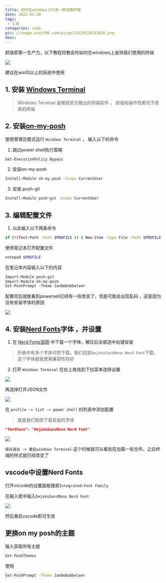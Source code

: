 ```yaml
---
title: 如何在windows上打造一款炫酷终端
date: 2022-01-20
tags:
 - 工具
categories: code
pic: //image.woai996.com/picgo/20220120163026.png
desc: 
---
```




颜值即第一生产力，以下教程将教会你如何在windows上装饰我们使用的终端

![](//image.woai996.com/picgo/20220120163026.png)


建议在win10以上的系统中使用
## 1. 安装 [Windows Terminal](https://docs.microsoft.com/zh-cn/windows/terminal/) 
> Windows Terminal 是微软官方推出的终端软件 ， 颜值和操作性都优于原来的终端 

## 2. 安装[on-my-posh](https://ohmyposh.dev/)


使用管理员模式运行 `Windows Terminal` ， 输入以下的命令

1. 跳过power shell执行策略
```sh
Set-ExecutionPolicy Bypass
```
2. 安装on-my-posh

```sh
Install-Module oh-my-posh -Scope CurrentUser
```
3. 安装 posh-git
```sh
Install-Module posh-git -Scope CurrentUser
```

## 3. 编辑配置文件


1. 以此输入以下两条命令

```sh
if (!(Test-Path -Path $PROFILE )) { New-Item -Type File -Path $PROFILE -Force }
```

使用笔记本打开配置文件

```sh
notepad $PROFILE
```

在笔记本内容输入以下的内容

```txt
Import-Module posh-git
Import-Module oh-my-posh
Set-PoshPrompt -Theme JanDeDobbeleer
```

配置完后就能看到powersell已经有一些改变了，但是可能会出现乱码 ，这是因为没有安装字体的原因

![](https://pic4.zhimg.com/80/v2-6744a2687f6245fcf3f7dd5b708228c7_720w.jpg)



## 4. 安装[Nerd Fonts](https://www.nerdfonts.com/)字体 ，并设置

1. 在 [Nerd Fonts官网](https://www.nerdfonts.com/) 中下载一个字体，解压后全部选中右键安装

> 列表中有多个字体可供下载，我们找到`DejaVuSansMono Nerd Font`下载，这个字体据我使用兼容性较好

2. 打开 `Windows Terminal` 在右上角找到下拉菜单选择设置

![](//image.woai996.com/picgo/20220120174008.png)

再选择打开JSON文件

![](//image.woai996.com/picgo/20220120174041.png)

在 `profile -> list -> power shell` 的列表中添加配置
> 就是我们刚刚下载安装的字体

```json
"fontFace": "DejaVuSansMono Nerd Font"
```

![](//image.woai996.com/picgo/20220120174235.png)

`保存退出 -> 重启windows Terminal` 这个时候就可以看到在加载一些文件。之后终端的样式就已经改变了


## vscode中设置Nerd Fonts

打开vscode的设置面板搜索`Integrated:Font Family`


在输入框中输入`DejaVuSansMono Nerd Font` 

![](//image.woai996.com/picgo/20220120180739.png)

然后重启vscode即可生效



## 更换on my posh的主题

输入获取所有主题

```sh
Get-PoshThemes
```
 


使用

```sh
Set-PoshPrompt -Theme JanDeDobbeleer
```

